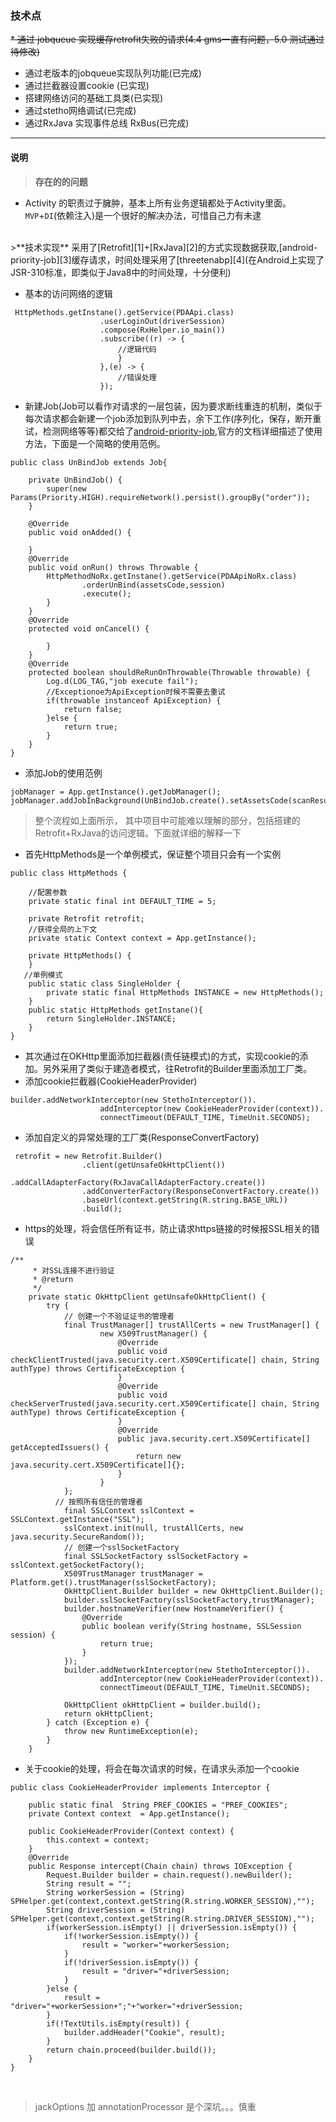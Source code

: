 ### 技术点
~~* 通过 jobqueue 实现缓存retrofit失败的请求(4.4 gms一直有问题，5.0 测试通过 待修改)~~
* 通过老版本的jobqueue实现队列功能(已完成)
* 通过拦截器设置cookie (已实现)
* 搭建网络访问的基础工具类(已实现)
* 通过stetho网络调试(已完成)
* 通过RxJava 实现事件总线 RxBus(已完成)

----
#### 说明
> **存在的的问题**
* Activity 的职责过于臃肿，基本上所有业务逻辑都处于Activity里面。`MVP`+`DI`(依赖注入)是一个很好的解决办法，可惜自己力有未逮

<br>
>**技术实现**
 采用了[Retrofit][1]+[RxJava][2]的方式实现数据获取,[android-priority-job][3]缓存请求，时间处理采用了[threetenabp][4](在Android上实现了JSR-310标准，即类似于Java8中的时间处理，十分便利)
<br>

* 基本的访问网络的逻辑

```
 HttpMethods.getInstane().getService(PDAApi.class)
                    .userLoginOut(driverSession)
                    .compose(RxHelper.io_main())
                    .subscribe((r) -> {
                        //逻辑代码
                        }
                    },(e) -> {
                        //错误处理
                    });
```
* 新建Job(Job可以看作对请求的一层包装，因为要求断线重连的机制，类似于每次请求都会新建一个job添加到队列中去，余下工作(序列化，保存，断开重试，检测网络等等)都交给了[android-priority-job][3],官方的文档详细描述了使用方法，下面是一个简略的使用范例。
```
public class UnBindJob extends Job{

    private UnBindJob() {
        super(new Params(Priority.HIGH).requireNetwork().persist().groupBy("order"));
    }

    @Override
    public void onAdded() {

    }
    @Override
    public void onRun() throws Throwable {
        HttpMethodNoRx.getInstane().getService(PDAApiNoRx.class)
                .orderUnBind(assetsCode,session)
                .execute();
        }
    }
    @Override
    protected void onCancel() {

        }
    }
    @Override
    protected boolean shouldReRunOnThrowable(Throwable throwable) {
        Log.d(LOG_TAG,"job execute fail");
        //Exceptionoe为ApiException时候不需要去重试
        if(throwable instanceof ApiException) {
            return false;
        }else {
            return true;
        }
    }
}
```
* 添加Job的使用范例
```
jobManager = App.getInstance().getJobManager();
jobManager.addJobInBackground(UnBindJob.create().setAssetsCode(scanResult).setSession(session));
```

> 整个流程如上面所示， 其中项目中可能难以理解的部分，包括搭建的Retrofit+RxJava的访问逻辑。下面就详细的解释一下

* 首先HttpMethods是一个单例模式，保证整个项目只会有一个实例
```
public class HttpMethods {

    //配置参数
    private static final int DEFAULT_TIME = 5;

    private Retrofit retrofit;
    //获得全局的上下文
    private static Context context = App.getInstance();

    private HttpMethods() {
    }
   //单例模式
    public static class SingleHolder {
        private static final HttpMethods INSTANCE = new HttpMethods();
    }
    public static HttpMethods getInstane(){
        return SingleHolder.INSTANCE;
    }
}
```
* 其次通过在OKHttp里面添加拦截器(责任链模式)的方式，实现cookie的添加。另外采用了类似于建造者模式，往Retrofit的Builder里面添加工厂类。
 * 添加cookie拦截器(CookieHeaderProvider)

```
builder.addNetworkInterceptor(new StethoInterceptor()).
                    addInterceptor(new CookieHeaderProvider(context)).
                    connectTimeout(DEFAULT_TIME, TimeUnit.SECONDS);
```
  * 添加自定义的异常处理的工厂类(ResponseConvertFactory)

```
 retrofit = new Retrofit.Builder()
                .client(getUnsafeOkHttpClient())
                .addCallAdapterFactory(RxJavaCallAdapterFactory.create())
                .addConverterFactory(ResponseConvertFactory.create())
                .baseUrl(context.getString(R.string.BASE_URL))
                .build();
```

* https的处理，将会信任所有证书，防止请求https链接的时候报SSL相关的错误

```
/**
     * 对SSL连接不进行验证
     * @return
     */
    private static OkHttpClient getUnsafeOkHttpClient() {
        try {
            // 创建一个不验证证书的管理者
            final TrustManager[] trustAllCerts = new TrustManager[] {
                    new X509TrustManager() {
                        @Override
                        public void checkClientTrusted(java.security.cert.X509Certificate[] chain, String authType) throws CertificateException {
                        }
                        @Override
                        public void checkServerTrusted(java.security.cert.X509Certificate[] chain, String authType) throws CertificateException {
                        }
                        @Override
                        public java.security.cert.X509Certificate[] getAcceptedIssuers() {
                            return new java.security.cert.X509Certificate[]{};
                        }
                    }
            };
          // 按照所有信任的管理者
            final SSLContext sslContext = SSLContext.getInstance("SSL");
            sslContext.init(null, trustAllCerts, new java.security.SecureRandom());
            // 创建一个sslSocketFactory
            final SSLSocketFactory sslSocketFactory = sslContext.getSocketFactory();
            X509TrustManager trustManager = Platform.get().trustManager(sslSocketFactory);
            OkHttpClient.Builder builder = new OkHttpClient.Builder();
            builder.sslSocketFactory(sslSocketFactory,trustManager);
            builder.hostnameVerifier(new HostnameVerifier() {
                @Override
                public boolean verify(String hostname, SSLSession session) {
                    return true;
                }
            });
            builder.addNetworkInterceptor(new StethoInterceptor()).
                    addInterceptor(new CookieHeaderProvider(context)).
                    connectTimeout(DEFAULT_TIME, TimeUnit.SECONDS);

            OkHttpClient okHttpClient = builder.build();
            return okHttpClient;
        } catch (Exception e) {
            throw new RuntimeException(e);
        }
    }
```
* 关于cookie的处理，将会在每次请求的时候，在请求头添加一个cookie

```
public class CookieHeaderProvider implements Interceptor {

    public static final  String PREF_COOKIES = "PREF_COOKIES";
    private Context context  = App.getInstance();

    public CookieHeaderProvider(Context context) {
        this.context = context;
    }
    @Override
    public Response intercept(Chain chain) throws IOException {
        Request.Builder builder = chain.request().newBuilder();
        String result = "";
        String workerSession = (String) SPHelper.get(context,context.getString(R.string.WORKER_SESSION),"");
        String driverSession = (String) SPHelper.get(context,context.getString(R.string.DRIVER_SESSION),"");
        if(workerSession.isEmpty() || driverSession.isEmpty()) {
            if(!workerSession.isEmpty()) {
                result = "worker="+workerSession;
            }
            if(!driverSession.isEmpty()) {
                result = "driver="+driverSession;
            }
        }else {
            result = "driver="+workerSession+";"+"worker="+driverSession;
        }
        if(!TextUtils.isEmpty(result)) {
            builder.addHeader("Cookie", result);
        }
        return chain.proceed(builder.build());
    }
}
```
<br>


> jackOptions 加 annotationProcessor 是个深坑。。。慎重


[1]:https://github.com/square/retrofit "retrofit"
[2]:https://github.com/ReactiveX/RxJava "RxJava"
[3]:https://github.com/path/android-priority-jobqueue "android-pripority-job"
[4]:https://github.com/JakeWharton/ThreeTenABP
